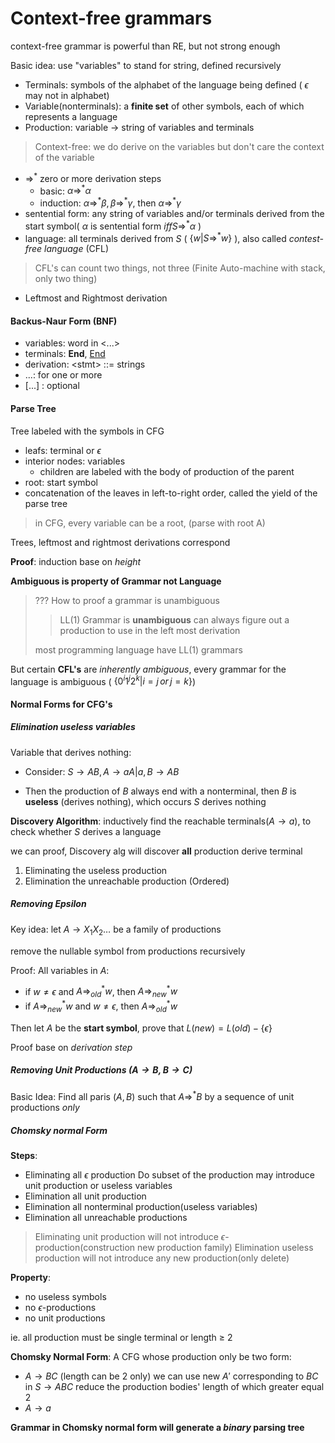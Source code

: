 # Context-free grammars

context-free grammar is powerful than RE, but not strong enough

Basic idea: use "variables" to stand for string, defined recursively
- Terminals: symbols of the alphabet of the language being defined ( $\epsilon$ may not in alphabet)
- Variable(nonterminals): a **finite set** of other symbols, each of which represents a language
- Production: variable $\to$ string of variables and terminals

> Context-free: we do derive on the variables but don't care the context of the variable

- $\Rightarrow^*$ zero or more derivation steps
    - basic: $\alpha \Rightarrow^* \alpha$
    - induction: $\alpha \Rightarrow^* \beta, \beta\Rightarrow^*\gamma$, then $\alpha\Rightarrow^*\gamma$
- sentential form: any string of variables and/or terminals derived from the start symbol( $\alpha$  is sentential form $iff S\Rightarrow^* \alpha$ )
- language: all terminals derived from $S$ ( $\{w | S\Rightarrow^* w\}$ ), also called *contest-free language* (CFL)
> CFL's can count two things, not three (Finite Auto-machine with stack, only two thing)
- Leftmost and Rightmost derivation

#### Backus-Naur Form (BNF)

- variables: word in <...> 
- terminals: **End**, <u>End</u>
- derivation: \<stmt> ::= strings
- ...: for one or more
- [...] : optional 

#### Parse Tree

Tree labeled with the symbols in CFG

- leafs: terminal or $\epsilon$
- interior nodes: variables
    - children are labeled with the body of production of the parent
- root: start symbol
- concatenation of the leaves in left-to-right order, called the yield of the parse tree

> in CFG, every variable can be a root, (parse with root A)

Trees, leftmost and rightmost derivations correspond

**Proof**: induction base on *height*

**Ambiguous is property of Grammar not Language**

> ??? How to proof a grammar is unambiguous
>> LL(1) Grammar is **unambiguous**
>> can always figure out a production to use in the left most derivation
> 
> most programming language have LL(1) grammars

But certain **CFL's** are *inherently ambiguous*, every grammar for the language is ambiguous ( $\{0^i1^j2^k|i=j \,or\, j=k\}$)

#### Normal Forms for CFG's 

##### Elimination useless variables

Variable that derives nothing:
- Consider: $S\to AB,\, A\to aA|a,\,B\to AB$

- Then the production of $B$ always end with a nonterminal, then $B$ is **useless** (derives nothing), which occurs $S$ derives nothing

**Discovery Algorithm**: inductively find the reachable terminals($A\to a$), to check whether $S$ derives a language

we can proof, Discovery alg will discover **all** production derive terminal

1. Eliminating the useless production
2. Elimination the unreachable production
(Ordered)

##### Removing Epsilon

Key idea: let $A\to X_1X_2\dots$ be a family of productions

remove the nullable symbol from productions recursively

Proof: 
All variables in $A$:
- if $w\neq \epsilon$ and $A \Rightarrow_{old}^* w$, then $A\Rightarrow_{new}^* w$
- if $A\Rightarrow_{new}^* w$ and $w \neq \epsilon$, then $A\Rightarrow_{old}^* w$

Then let $A$ be the **start symbol**, prove that $L(new) = L(old) - \{\epsilon\}$

Proof base on *derivation step*

##### Removing Unit Productions ($A\to B, B\to C$)

Basic Idea: Find all paris $(A,B)$ such that $A\Rightarrow^* B$ by a sequence of unit productions *only*

##### Chomsky normal Form


**Steps**:

- Eliminating all $\epsilon$ production
    Do subset of the production may introduce unit production or useless variables
- Elimination all unit production
- Elimination all nonterminal production(useless variables)
- Elimination all unreachable productions

> Eliminating unit production will not introduce $\epsilon$-production(construction new production family)
> Elimination useless production will not introduce any new production(only delete)

**Property**:
- no useless symbols
- no $\epsilon$-productions
- no unit productions

ie. all production must be single terminal or length $\ge$ 2

**Chomsky Normal Form**:
A CFG whose production only be two form:
- $A\to BC$ (length can be 2 only)
    we can use new $A'$ corresponding to $BC$ in $S\to ABC$ reduce the production bodies' length of which greater equal 2
- $A\to a$

**Grammar in Chomsky normal form will generate a *binary* parsing tree**
